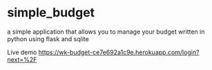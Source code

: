 # simple_budget
a simple application that allows you to manage your budget written in python using flask and sqlite

Live demo https://wk-budget-ce7e692a1c9e.herokuapp.com/login?next=%2F
